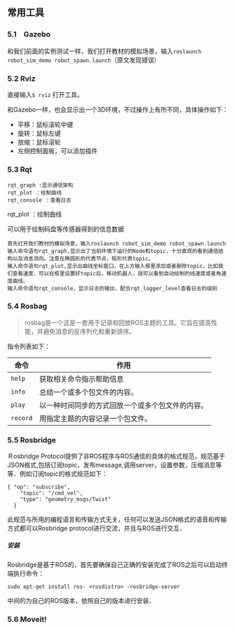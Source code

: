 ## 常用工具

### 5.1　Gazebo

和我们前面的实例测试一样，我们打开教材的模拟场景，输入`roslaunch robot_sim_demo robot_spawn.launch`（原文发现错误）

### 5.2 Rviz

直接输入`$ rviz` 打开工具。

和Gazebo一样，也会显示出一个3D环境，不过操作上有所不同，具体操作如下：

- 平移：鼠标滚轮中键
- 旋转：鼠标左键
- 放缩：鼠标滚轮
- 左侧控制面板，可以添加插件

### 5.3 Rqt

```
rqt_graph :显示通信架构
rqt_plot ：绘制曲线
rqt_console ：查看日志
```

rqt_plot ：绘制曲线

可以用于绘制码盘等传感器得到的信息数据

```
首先打开我们教材的模拟场景，输入roslaunch robot_sim_demo robot_spawn.launch
输入命令语句rqt_graph,显示出了当前环境下运行的Node和topic，十分直观的看到通信结构以及消息流向。注意在椭圆形的代表节点，矩形代表topic。
输入命令语句rqt_plot,显示出曲线坐标窗口，在上方输入框里添加或者删除topic，比如我们查看速度，可以在框里设置好topic后，移动机器人，就可以看到自动绘制的线速度或者角速度曲线。
输入命令语句rqt_console，显示日志的输出，配合rqt_logger_level查看日志的级别
```

### 5.4 Rosbag

> rosbag是一个这是一套用于记录和回放ROS主题的工具。它旨在提高性能，并避免消息的反序列化和重新排序。

指令列表如下：

| 命令         | 作用                                                   |
| ------------ | ------------------------------------------------------ |
| `help`       | 获取相关命令指示帮助信息                               |
| `info`       | 总结一个或多个包文件的内容。                           |
| `play`       | 以一种时间同步的方式回放一个或多个包文件的内容。       |
| `record`     | 用指定主题的内容记录一个包文件。                       |

### 5.5 Rosbridge

Ｒosbridge Protocol提供了非ROS程序与ROS通信的具体的格式规范，规范基于JSON格式,包括订阅topic，发布message,调用server，设置参数，压缩消息等等．例如订阅topic的格式规范如下：

```
{ "op": "subscribe",
    "topic": "/cmd_vel",
    "type": "geometry_msgs/Twist"
  }
```

此规范与所用的编程语言和传输方式无关，任何可以发送JSON格式的语音和传输方式都可以Rosbridge protocol进行交流，并且与ROS进行交互．

##### 安装

Rosbridge是基于ROS的，首先要确保自己正确的安装完成了ROS之后可以启动终端执行命令：

`sudo apt-get install ros- <rosdistro> -rosbridge-server`

中间的为自己的ROS版本，依照自己的版本进行安装．

### 5.6 Moveit!